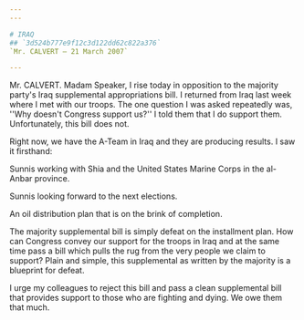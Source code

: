 ```yaml
---
---

# IRAQ
## `3d524b777e9f12c3d122dd62c822a376`
`Mr. CALVERT — 21 March 2007`

---
```



Mr. CALVERT. Madam Speaker, I rise today in opposition to the 
majority party's Iraq supplemental appropriations bill. I returned from 
Iraq last week where I met with our troops. The one question I was 
asked repeatedly was, ''Why doesn't Congress support us?'' I told them 
that I do support them. Unfortunately, this bill does not.

Right now, we have the A-Team in Iraq and they are producing results. 
I saw it firsthand:

Sunnis working with Shia and the United States Marine Corps in the 
al-Anbar province.

Sunnis looking forward to the next elections.

An oil distribution plan that is on the brink of completion.

The majority supplemental bill is simply defeat on the installment 
plan. How can Congress convey our support for the troops in Iraq and at 
the same time pass a bill which pulls the rug from the very people we 
claim to support? Plain and simple, this supplemental as written by the 
majority is a blueprint for defeat.

I urge my colleagues to reject this bill and pass a clean 
supplemental bill that provides support to those who are fighting and 
dying. We owe them that much.
